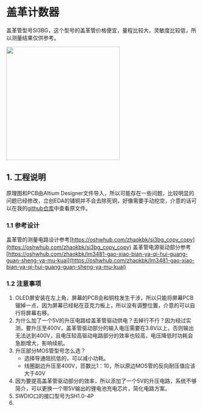 # 盖革计数器

盖革管型号SI3BG，这个型号的盖革管价格便宜，量程比较大，灵敏度比较低，所以测量结果仅供参考。

<img title="" src="file:///C:/Project/电路工程/系统工程/盖革计数器/盖革计数器v2.2.1/image/geiger.png" alt="" width="300" data-align="center">

## 1. 工程说明

原理图和PCB由Altium Designer文件导入，所以可能存在一些问题，比较明显的问题已经修改，立创EDA的铺铜并不会去除死铜，好像需要手动挖空，介意的话可以在我的[github仓库](https://github.com/luckyjkl/geiger-counter)中查看原文件。

### 1.1 参考设计

盖革管的测量电路设计参考[https://oshwhub.com/zhaokbk/si3bg_copy_copy](https://oshwhub.com/zhaokbk/si3bg_copy_copy)
盖革管电源驱动部分参考[https://oshwhub.com/zhaokbk/lm3481-gao-xiao-bian-ya-qi-hui-guang-guan-sheng-ya-mu-kuai](https://oshwhub.com/zhaokbk/lm3481-gao-xiao-bian-ya-qi-hui-guang-guan-sheng-ya-mu-kuai)

### 1.2 注意事项

1. OLED屏安装在左上角，屏幕的PCB会和铜柱发生干涉，所以只能将屏幕PCB锯掉一点，因为屏幕已经粘在亚克力板上，所以没有调整位置，介意的可以自行将屏幕右移。
2. 为什么加了一个5V的升压电路给盖革管驱动供电？去掉行不行？因为经过实测，要升压至400V，盖革管驱动部分的输入电压需要在3.8V以上，否则输出无法达到400V，且电压较高驱动电路部分的效率也较高，电压降低时功耗会急剧增大，影响续航。
3. 升压部分MOS管型号怎么选？
   * 选择导通阻抗低的，可以减小功耗。
   * 线圈副边升压至400V，匝数比1：10，所以原边MOS管的反向耐压值应该大于40V
4. 因为要提高盖革管驱动部分的效率，所以添加了一个5V的升压电路，系统不够简介，可以更换一个带5V输出的锂电池充电芯片，简化电路方案。
5. SWDIO口的接口型号为SH1.0-4P
6. 
